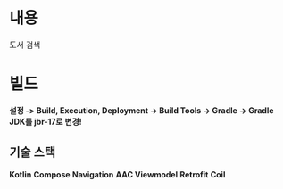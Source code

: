 # 내용

도서 검색


# 빌드
**설정 -> Build, Execution, Deployment -> Build Tools -> Gradle -> 
Gradle JDK를 jbr-17로 변경!**


## 기술 스택

**Kotlin**
**Compose**
**Navigation**
**AAC Viewmodel**
**Retrofit**
**Coil**
